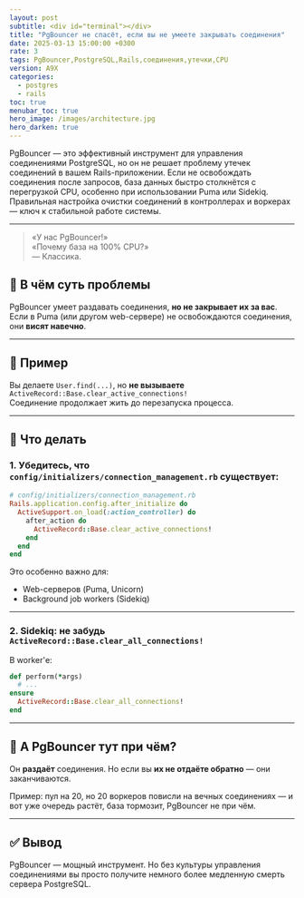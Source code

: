 ```yaml
---
layout: post
subtitle: <div id="terminal"></div>
title: "PgBouncer не спасёт, если вы не умеете закрывать соединения"
date: 2025-03-13 15:00:00 +0300
rate: 3
tags: PgBouncer,PostgreSQL,Rails,соединения,утечки,CPU
version: A9X
categories:
  - postgres
  - rails
toc: true
menubar_toc: true
hero_image: /images/architecture.jpg
hero_darken: true
---
```

PgBouncer — это эффективный инструмент для управления соединениями PostgreSQL, но он не решает проблему утечек соединений в вашем Rails-приложении. Если не освобождать соединения после запросов, база данных быстро столкнётся с перегрузкой CPU, особенно при использовании Puma или Sidekiq. Правильная настройка очистки соединений в контроллерах и воркерах — ключ к стабильной работе системы.

---

> «У нас PgBouncer!»  
> «Почему база на 100% CPU?»  
> — Классика.

## 🤔 В чём суть проблемы

PgBouncer умеет раздавать соединения, **но не закрывает их за вас**.  
Если в Puma (или другом web-сервере) не освобождаются соединения, они **висят навечно**.

---

## 🧪 Пример

Вы делаете `User.find(...)`, но **не вызываете** `ActiveRecord::Base.clear_active_connections!`  
Соединение продолжает жить до перезапуска процесса.

---

## 🧯 Что делать

### 1. Убедитесь, что `config/initializers/connection_management.rb` существует:

```ruby
# config/initializers/connection_management.rb
Rails.application.config.after_initialize do
  ActiveSupport.on_load(:action_controller) do
    after_action do
      ActiveRecord::Base.clear_active_connections!
    end
  end
end
````

Это особенно важно для:

* Web-серверов (Puma, Unicorn)
* Background job workers (Sidekiq)

---

### 2. Sidekiq: не забудь `ActiveRecord::Base.clear_all_connections!`

В worker'е:

```ruby
def perform(*args)
  # ...
ensure
  ActiveRecord::Base.clear_all_connections!
end
```

---

## 🧠 А PgBouncer тут при чём?

Он **раздаёт** соединения.
Но если вы **их не отдаёте обратно** — они заканчиваются.

Пример: пул на 20, но 20 воркеров повисли на вечных соединениях — и вот уже очередь растёт, база тормозит, PgBouncer не при чём.

---

## ✅ Вывод

PgBouncer — мощный инструмент. Но без культуры управления соединениями вы просто получите немного более медленную смерть сервера PostgreSQL.

